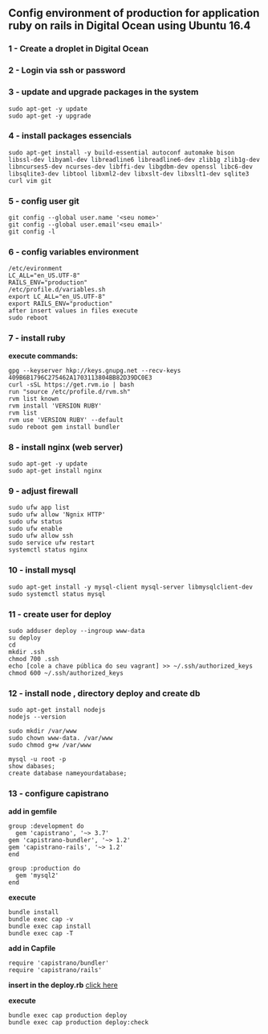 ## Config environment of production for application ruby on rails in Digital Ocean using Ubuntu 16.4 

### 1 - Create a droplet in Digital Ocean

### 2 - Login via ssh or password

### 3 - update and upgrade packages in the system 
	
	sudo apt-get -y update 
	sudo apt-get -y upgrade 
	

### 4 - install packages essencials
	
	sudo apt-get install -y build-essential autoconf automake bison libssl-dev libyaml-dev libreadline6 libreadline6-dev zlib1g zlib1g-dev libncurses5-dev ncurses-dev libffi-dev libgdbm-dev openssl libc6-dev libsqlite3-dev libtool libxml2-dev libxslt-dev libxslt1-dev sqlite3 curl vim git
	

### 5 - config user git
    
    git config --global user.name '<seu nome>'
    git config --global user.email'<seu email>'
    git config -l

### 6 - config variables environment 
	
	/etc/evironment
	LC_ALL="en_US.UTF-8"
	RAILS_ENV="production"     
	/etc/profile.d/variables.sh
	export LC_ALL="en_US.UTF-8"
	export RAILS_ENV="production"	
	after insert values in files execute 
	sudo reboot

### 7 - install ruby
  
**execute commands:**
	
	
	gpg --keyserver hkp://keys.gnupg.net --recv-keys 409B6B1796C275462A1703113804BB82D39DC0E3	 
	curl -sSL https://get.rvm.io | bash
	run "source /etc/profile.d/rvm.sh" 
	rvm list known
	rvm install 'VERSION RUBY'
	rvm list
	rvm use 'VERSION RUBY' --default
	sudo reboot gem install bundler
	

### 8 - install nginx (web server)
	
	
	sudo apt-get -y update
	sudo apt-get install nginx
	


### 9 - adjust firewall
	
	
	sudo ufw app list
	sudo ufw allow 'Ngnix HTTP'
	sudo ufw status
	sudo ufw enable 
	sudo ufw allow ssh
	sudo service ufw restart 
	systemctl status nginx
	

### 10 - install mysql
	
	
	sudo apt-get install -y mysql-client mysql-server libmysqlclient-dev
	sudo systemctl status mysql
	


### 11 - create user for deploy 
	
	
	sudo adduser deploy --ingroup www-data
	su deploy
	cd 
	mkdir .ssh
	chmod 700 .ssh
	echo [cole a chave pública do seu vagrant] >> ~/.ssh/authorized_keys
	chmod 600 ~/.ssh/authorized_keys
	


### 12 -  install node , directory deploy and create db
	
	sudo apt-get install nodejs
	nodejs --version

	sudo mkdir /var/www
	sudo chown www-data. /var/www
	sudo chmod g+w /var/www  

	mysql -u root -p
	show dabases;
	create database nameyourdatabase;
	

### 13 - configure capistrano
	
**add in gemfile**
	
	group :development do
	  gem 'capistrano', '~> 3.7'
    gem 'capistrano-bundler', '~> 1.2'
    gem 'capistrano-rails', '~> 1.2'
	end 

	group :production do 
	  gem 'mysql2'
	end
	
	
**execute**
	
	bundle install
	bundle exec cap -v
	bundle exec cap install
	bundle exec cap -T
	

**add in  Capfile**
	
	require 'capistrano/bundler'
	require 'capistrano/rails'
	

**insert in the deploy.rb**
	[click here](https://gist.github.com/nelisr/7d201bd6c105fe5d8de4c7d4289155ab)
	
	
**execute**
	
	bundle exec cap production deploy
	bundle exec cap production deploy:check
	








